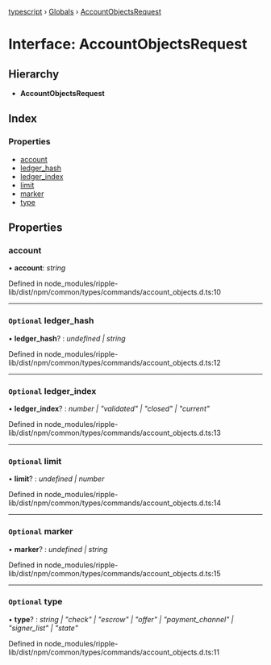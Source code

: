 [typescript](../README.md) › [Globals](../globals.md) › [AccountObjectsRequest](accountobjectsrequest.md)

# Interface: AccountObjectsRequest

## Hierarchy

* **AccountObjectsRequest**

## Index

### Properties

* [account](accountobjectsrequest.md#account)
* [ledger_hash](accountobjectsrequest.md#optional-ledger_hash)
* [ledger_index](accountobjectsrequest.md#optional-ledger_index)
* [limit](accountobjectsrequest.md#optional-limit)
* [marker](accountobjectsrequest.md#optional-marker)
* [type](accountobjectsrequest.md#optional-type)

## Properties

###  account

• **account**: *string*

Defined in node_modules/ripple-lib/dist/npm/common/types/commands/account_objects.d.ts:10

___

### `Optional` ledger_hash

• **ledger_hash**? : *undefined | string*

Defined in node_modules/ripple-lib/dist/npm/common/types/commands/account_objects.d.ts:12

___

### `Optional` ledger_index

• **ledger_index**? : *number | "validated" | "closed" | "current"*

Defined in node_modules/ripple-lib/dist/npm/common/types/commands/account_objects.d.ts:13

___

### `Optional` limit

• **limit**? : *undefined | number*

Defined in node_modules/ripple-lib/dist/npm/common/types/commands/account_objects.d.ts:14

___

### `Optional` marker

• **marker**? : *undefined | string*

Defined in node_modules/ripple-lib/dist/npm/common/types/commands/account_objects.d.ts:15

___

### `Optional` type

• **type**? : *string | "check" | "escrow" | "offer" | "payment_channel" | "signer_list" | "state"*

Defined in node_modules/ripple-lib/dist/npm/common/types/commands/account_objects.d.ts:11
